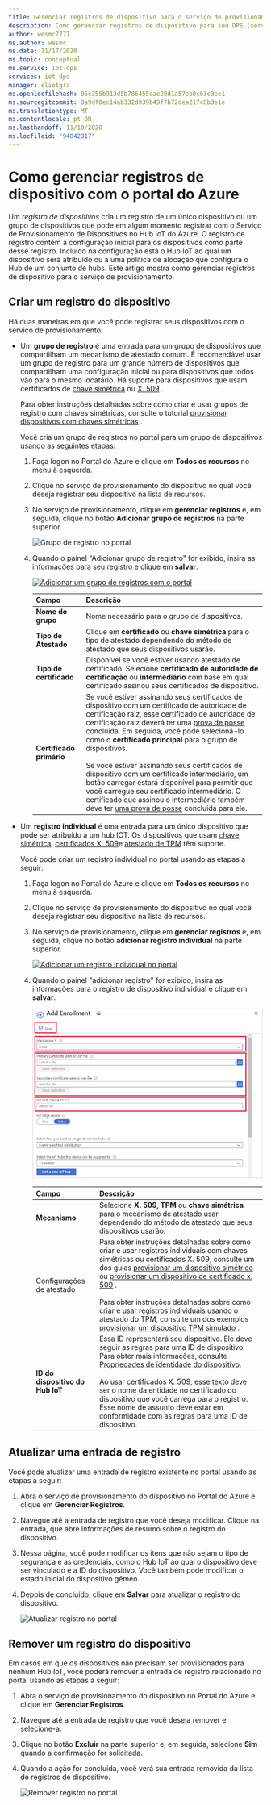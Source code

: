 ```yaml
---
title: Gerenciar registros de dispositivo para o serviço de provisionamento de dispositivos no Hub IoT do Azure no portal do Azure
description: Como gerenciar registros de dispositivo para seu DPS (serviço de provisionamento de dispositivos) no portal do Azure
author: wesmc7777
ms.author: wesmc
ms.date: 11/17/2020
ms.topic: conceptual
ms.service: iot-dps
services: iot-dps
manager: eliotgra
ms.openlocfilehash: 06c355b913d5b786455cae20d1a57eb8c63c3ee1
ms.sourcegitcommit: 0a9df8ec14ab332d939b49f7b72dea217c8b3e1e
ms.translationtype: MT
ms.contentlocale: pt-BR
ms.lasthandoff: 11/18/2020
ms.locfileid: "94842917"
---
```

# <a name="how-to-manage-device-enrollments-with-azure-portal"></a>Como gerenciar registros de dispositivo com o portal do Azure

Um *registro de dispositivos* cria um registro de um único dispositivo ou um grupo de dispositivos que pode em algum momento registrar com o Serviço de Provisionamento de Dispositivos no Hub IoT do Azure. O registro de registro contém a configuração inicial para os dispositivos como parte desse registro. Incluído na configuração está o Hub IoT ao qual um dispositivo será atribuído ou a uma política de alocação que configura o Hub de um conjunto de hubs. Este artigo mostra como gerenciar registros de dispositivo para o serviço de provisionamento.


## <a name="create-a-device-enrollment"></a>Criar um registro do dispositivo

Há duas maneiras em que você pode registrar seus dispositivos com o serviço de provisionamento:

* Um **grupo de registro** é uma entrada para um grupo de dispositivos que compartilham um mecanismo de atestado comum. É recomendável usar um grupo de registro para um grande número de dispositivos que compartilham uma configuração inicial ou para dispositivos que todos vão para o mesmo locatário. Há suporte para dispositivos que usam certificados de [chave simétrica](concepts-symmetric-key-attestation.md) ou [X. 509](concepts-x509-attestation.md) . 

    Para obter instruções detalhadas sobre como criar e usar grupos de registro com chaves simétricas, consulte o tutorial [provisionar dispositivos com chaves simétricas](how-to-legacy-device-symm-key.md) .

    Você cria um grupo de registros no portal para um grupo de dispositivos usando as seguintes etapas:

    1. Faça logon no Portal do Azure e clique em **Todos os recursos** no menu à esquerda.  
    1. Clique no serviço de provisionamento do dispositivo no qual você deseja registrar seu dispositivo na lista de recursos.  
    1. No serviço de provisionamento, clique em **gerenciar registros** e, em seguida, clique no botão **Adicionar grupo de registros** na parte superior.  
     
        ![Grupo de registro no portal](./media/how-to-manage-enrollments/add-group-enrollment.png)
        
    1. Quando o painel "Adicionar grupo de registro" for exibido, insira as informações para seu registro e clique em **salvar**.  
     
        [![Adicionar um grupo de registros com o portal](./media/how-to-manage-enrollments/group-enrollment.png)](./media/how-to-manage-enrollments/group-enrollment.png#lightbox)
        
        | Campo | Descrição |
        | :--- | :--- |
        | **Nome do grupo** | Nome necessário para o grupo de dispositivos. |
        | **Tipo de Atestado** | Clique em **certificado** ou **chave simétrica** para o tipo de atestado dependendo do método de atestado que seus dispositivos usarão. |
        | **Tipo de certificado** | Disponível se você estiver usando atestado de certificado. Selecione **certificado de autoridade de certificação** ou **intermediário** com base em qual certificado assinou seus certificados de dispositivo. |
        | **Certificado primário** | Se você estiver assinando seus certificados de dispositivo com um certificado de autoridade de certificação raiz, esse certificado de autoridade de certificação raiz deverá ter uma [prova de posse](how-to-verify-certificates.md) concluída. Em seguida, você pode selecioná-lo como o **certificado principal** para o grupo de dispositivos.<br><br>Se você estiver assinando seus certificados de dispositivo com um certificado intermediário, um botão carregar estará disponível para permitir que você carregue seu certificado intermediário. O certificado que assinou o intermediário também deve ter [uma prova de posse](how-to-verify-certificates.md) concluída para ele. |

        
    

* Um **registro individual** é uma entrada para um único dispositivo que pode ser atribuído a um hub IOT. Os dispositivos que usam [chave simétrica](concepts-symmetric-key-attestation.md), [certificados X. 509](concepts-x509-attestation.md)e [atestado de TPM](concepts-tpm-attestation.md) têm suporte. 

    Você pode criar um registro individual no portal usando as etapas a seguir:

    1. Faça logon no Portal do Azure e clique em **Todos os recursos** no menu à esquerda.
    1. Clique no serviço de provisionamento do dispositivo no qual você deseja registrar seu dispositivo na lista de recursos.
    1. No serviço de provisionamento, clique em **gerenciar registros** e, em seguida, clique no botão **adicionar registro individual** na parte superior.   

       [![Adicionar um registro individual no portal](./media/how-to-manage-enrollments/add-individual-enrollment.png)](./media/how-to-manage-enrollments/add-individual-enrollment.png#lightbox)

    1. Quando o painel "adicionar registro" for exibido, insira as informações para o registro de dispositivo individual e clique em **salvar**. 
     
        [![Registro individual no portal](./media/how-to-manage-enrollments/individual-enrollment.png)](./media/how-to-manage-enrollments/individual-enrollment.png#lightbox)
    
        | Campo | Descrição |
        | :--- | :--- |
        | **Mecanismo** | Selecione **X. 509**, **TPM** ou **chave simétrica** para o mecanismo de atestado usar dependendo do método de atestado que seus dispositivos usarão. |
        | Configurações de atestado | Para obter instruções detalhadas sobre como criar e usar registros individuais com chaves simétricas ou certificados X. 509, consulte um dos guias [provisionar um dispositivo simétrico](quick-create-simulated-device-symmetric-key-java.md#create-a-device-enrollment) ou [provisionar um dispositivo de certificado x. 509](quick-create-simulated-device-x509-java.md#create-a-self-signed-x509-device-certificate-and-individual-enrollment-entry) .<br><br>Para obter instruções detalhadas sobre como criar e usar registros individuais usando o atestado do TPM, consulte um dos exemplos [provisionar um dispositivo TPM simulado](quick-create-simulated-device-tpm-java.md#create-a-device-enrollment-entry) .|
        | **ID do dispositivo do Hub IoT** |  Essa ID representará seu dispositivo. Ele deve seguir as regras para uma ID de dispositivo. Para obter mais informações, consulte [Propriedades de identidade do dispositivo](../iot-hub/iot-hub-devguide-identity-registry.md#device-identity-properties).<br><br>Ao usar certificados X. 509, esse texto deve ser o nome da entidade no certificado do dispositivo que você carrega para o registro. Esse nome de assunto deve estar em conformidade com as regras para uma ID de dispositivo.|
            


## <a name="update-an-enrollment-entry"></a>Atualizar uma entrada de registro
Você pode atualizar uma entrada de registro existente no portal usando as etapas a seguir:

1. Abra o serviço de provisionamento do dispositivo no Portal do Azure e clique em **Gerenciar Registros**. 
1. Navegue até a entrada de registro que você deseja modificar. Clique na entrada, que abre informações de resumo sobre o registro do dispositivo. 
1. Nessa página, você pode modificar os itens que não sejam o tipo de segurança e as credenciais, como o Hub IoT ao qual o dispositivo deve ser vinculado e a ID do dispositivo. Você também pode modificar o estado inicial do dispositivo gêmeo. 
1. Depois de concluído, clique em **Salvar** para atualizar o registro do dispositivo. 

    ![Atualizar registro no portal](./media/how-to-manage-enrollments/update-enrollment.png)

## <a name="remove-a-device-enrollment"></a>Remover um registro do dispositivo
Em casos em que os dispositivos não precisam ser provisionados para nenhum Hub IoT, você poderá remover a entrada de registro relacionado no portal usando as etapas a seguir:

1. Abra o serviço de provisionamento do dispositivo no Portal do Azure e clique em **Gerenciar Registros**. 
1. Navegue até a entrada de registro que você deseja remover e selecione-a. 
1. Clique no botão **Excluir** na parte superior e, em seguida, selecione **Sim** quando a confirmação for solicitada. 
1. Quando a ação for concluída, você verá sua entrada removida da lista de registros de dispositivo. 
 
    ![Remover registro no portal](./media/how-to-manage-enrollments/remove-enrollment.png)


